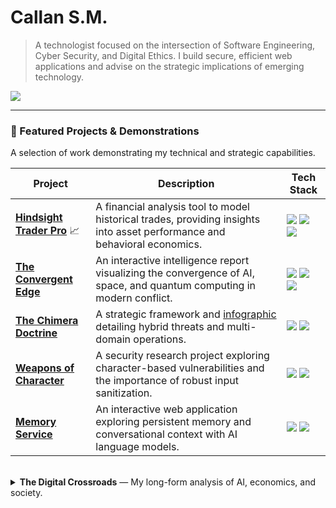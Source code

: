 # Callan S.M.

> A technologist focused on the intersection of Software Engineering, Cyber Security, and Digital Ethics. I build secure, efficient web applications and advise on the strategic implications of emerging technology.

[<img src="https://img.shields.io/badge/Website-computerscience.engineer-blue?style=for-the-badge&logo=data:image/svg+xml;base64,PHN2ZyBmaWxsPSIjRkZGRkZGIiByb2xlPSJpbWciIHZpZXdCb3g9IjAgMCAyNCAyNCIgeG1sbnM9Imh0dHA6Ly93d3cudzMub3JnLzIwMDAvc3ZnIj48dGl0bGU+R2xvYmU8L3RpdGxlPjxwYXRoIGQ9Ik0xMiAwYTExLjk5IDEyIDAgMCAwLTEyIDEyYTExLjk5IDEyIDAgMCAwIDEyIDEyIDEyIDEyIDAgMCAwIDAtMjRtMCAyMC44MmE4LjgzIDguODMgMCAwIDEtOC44Mi04LjgzQTguODMgOC44MyAwIDAgMSAxMiAzLjEzYTguODIgOC44MiAwIDAgMSA4LjgyIDguODMgOC44MyA4LjgzIDAgMCAxLTguODIgOC44M1oiLz48cGF0aCBkPSJNMTIgMGEyOC44OCAyOC44OCAwIDAgMC0xLjc0IDI0aDMuNDhBMTguOTEgMTguOTEgMCAwIDAgMTIgMFoiLz48L3N2Zz4=" />](https://computerscience.engineer/)

---

### 🚀 Featured Projects & Demonstrations

A selection of work demonstrating my technical and strategic capabilities.

| Project                                     | Description                                                                                             | Tech Stack                                                                                                                                                             |
| ------------------------------------------- | ------------------------------------------------------------------------------------------------------- | ---------------------------------------------------------------------------------------------------------------------------------------------------------------------- |
| **[Hindsight Trader Pro](https://smcallan.github.io/ChronoVest/)** 📈 | A financial analysis tool to model historical trades, providing insights into asset performance and behavioral economics. | <img src="https://img.shields.io/badge/JavaScript-F7DF1E?style=for-the-badge&logo=javascript&logoColor=black" /> <img src="https://img.shields.io/badge/Chart.js-FF6384?style=for-the-badge&logo=chart.js&logoColor=white" /> <img src="https://img.shields.io/badge/API-Integration-orange?style=for-the-badge" /> |
| **[The Convergent Edge](https://smcallan.github.io/secret_states/)** | An interactive intelligence report visualizing the convergence of AI, space, and quantum computing in modern conflict. | <img src="https://img.shields.io/badge/Tailwind_CSS-38B2AC?style=for-the-badge&logo=tailwind-css&logoColor=white" /> <img src="https://img.shields.io/badge/JavaScript-F7DF1E?style=for-the-badge&logo=javascript&logoColor=black" /> <img src="https://img.shields.io/badge/Chart.js-FF6384?style=for-the-badge&logo=chart.js&logoColor=white" /> |
| **[The Chimera Doctrine](https://smcallan.github.io/The-Chimera-Doctrine/)** | A strategic framework and [infographic](https://smcallan.github.io/Chimera-INFO/) detailing hybrid threats and multi-domain operations. | <img src="https://img.shields.io/badge/Strategy-Analysis-black?style=for-the-badge" /> <img src="https://img.shields.io/badge/Web_Design-5A29E4?style=for-the-badge" /> |
| **[Weapons of Character](https://github.com/SMCallan/WOC)** | A security research project exploring character-based vulnerabilities and the importance of robust input sanitization. | <img src="https://img.shields.io/badge/Cyber_Security-E01D2B?style=for-the-badge" /> <img src="https://img.shields.io/badge/Python-3776AB?style=for-the-badge&logo=python&logoColor=white" /> |
| **[Memory Service](https://smcallan.github.io/GPTBETA/)** | An interactive web application exploring persistent memory and conversational context with AI language models. | <img src="https://img.shields.io/badge/AI_&_NLP-4285F4?style=for-the-badge" /> <img src="https://img.shields.io/badge/JavaScript-F7DF1E?style=for-the-badge&logo=javascript&logoColor=black" /> |

<br>

<details>
<summary><strong>The Digital Crossroads</strong> — My long-form analysis of AI, economics, and society.</summary>
<br>

> *I find myself haunted by a growing certainty that we are living through the convergence of humanity's oldest warnings about technology and power. What I see emerging in our AI-driven world isn't unprecedented—it's the fulfillment of prophecies that philosophers, economists, and social critics have been making for centuries.*

### The Spectre of Alienation
When I watch AI systems generate art that moves me or solve mathematical problems beyond my comprehension, I think of Marx's concept of alienation from the *Economic and Philosophic Manuscripts of 1844*. He warned that when we lose control over our labor and its products, we become estranged from our own humanity. Today, I witness this alienation accelerating as machines don't just replace our physical labor but begin to replicate our creativity, our problem-solving, even our capacity for beauty. The very essence of what we thought made us uniquely human is being commoditized and automated.

### The Prophecies of Scarcity and Purpose
> *"We are being afflicted with a new disease of which some readers may not yet have heard the name, but of which they will hear a great deal in the years to come—namely, technological unemployment."*
>
> — **John Maynard Keynes**, "Economic Possibilities for our Grandchildren" (1930)

Keynes saw this coming nearly a century ago. He predicted that technology would solve scarcity but leave us grappling with purposelessness. I watch young people today questioning whether it's worth developing their talents when an algorithm can outperform them, and I see Keynes' nightmare materializing.

### The Unstoppable Equation of Inequality
The inequality I observe isn't random—it follows the mathematical certainty that Thomas Piketty outlined in *Capital in the Twenty-First Century*. His formula **r > g** (returns on capital exceed economic growth) explains why wealth concentrates naturally. AI accelerates this process exponentially. Those who own the algorithms and data reap returns that dwarf anything previous generations of capitalists could imagine, while the rest of us face what Yuval Noah Harari calls becoming part of a "useless class."

I think often of Adam Smith, so frequently misquoted. In *The Theory of Moral Sentiments*, he warned that commercial society required ethical foundations and that extreme inequality would corrode the social bonds necessary for any functioning economy. I see his fears manifesting as digital platforms, described by Shoshana Zuboff in *The Age of Surveillance Capitalism*, turn our very behaviors and experiences into commodities to be harvested and sold.

### A Path Forward?
Yet I'm not resigned to this trajectory. Elinor Ostrom's Nobel Prize-winning research showed that cooperation can triumph over greed when we design the right institutions. Thinkers like Rutger Bregman propose concrete solutions like universal basic income, while David Graeber's work on "bullshit jobs" suggests we might reimagine work entirely.

What gives me pause is how the behavioral research of Daniel Kahneman and Dan Ariely reveals that our cognitive biases make us vulnerable to exploitative systems. We're predictably irrational in ways that those who design our digital environments understand and manipulate.

Standing at this crossroads, I realize that the question isn't whether technology will transform society—it already has. The question is whether we'll learn from the centuries of wisdom about power, inequality, and human nature that came before us. We have the intellectual framework to build something better. The voices of the past are calling to us, warning us, and showing us the way forward.

The choice, as it has always been, is ours to make.
</details>
